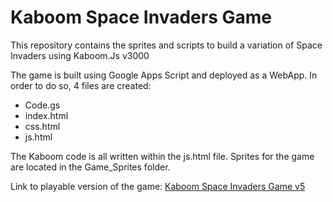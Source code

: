 # Kaboom Space Invaders Game
This repository contains the sprites and scripts to build a variation of Space Invaders using Kaboom.Js v3000

The game is built using Google Apps Script and deployed as a WebApp. In order to do so, 4 files are created:

- Code.gs
- index.html
- css.html
- js.html
  
The Kaboom code is all written within the js.html file. Sprites for the game are located in the Game_Sprites folder.

Link to playable version of the game: [Kaboom Space Invaders Game v5](https://script.google.com/macros/s/AKfycbzgdsH0Igjvao7uzMEjR5xmlbRWsR-B1wg_NZaa0iy0PzLVLE-8dOiEOB2ju-zY-inFIA/exec)

